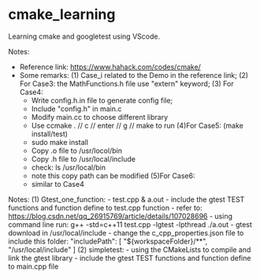 # cmake_learning
Learning cmake and googletest using VScode. 


Notes:
- Reference link: https://www.hahack.com/codes/cmake/ 
- Some remarks:
(1) Case_i related to the Demo in the reference link;
(2) For Case3: the MathFunctions.h file use "extern" keyword;
(3) For Case4:
    - Write config.h.in file to generate config file;
    - Include "config.h" in main.c
    - Modify main.cc to choose different library
    - Use ccmake . // c // enter // g // make to run 
(4)For Case5: (make install/test)
    - sudo make install
    - Copy .o file to /usr/locol/bin
    - Copy .h file to /usr/local/include
    - check: ls /usr/local/bin
    - note this copy path can be modified
(5)For Case6: 
    - similar to Case4 

Notes:
(1) Gtest_one_function:
    - test.cpp & a.out
    - include the gtest TEST functions and function define to test.cpp function 
    - refer to: https://blog.csdn.net/qq_26915769/article/details/107028696
    - using command line run: 
       g++ -std=c++11 test.cpp -lgtest -lpthread 
       ./a.out
    - gtest download in /usr/local/include
    - change the c_cpp_properties.json file to include this folder:
        "includePath": [
                "${workspaceFolder}/**",
                "/usr/local/include"
        ]
(2) simpletest:
    - using the CMakeLists to compile and link the gtest library 
    - include the gtest TEST functions and function define to main.cpp file
    
     




